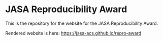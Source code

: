 # JASA Reproducibility Award

This is the repository for the website for the JASA Reproducibility Award.

Rendered website is here: https://jasa-acs.github.io/repro-award
